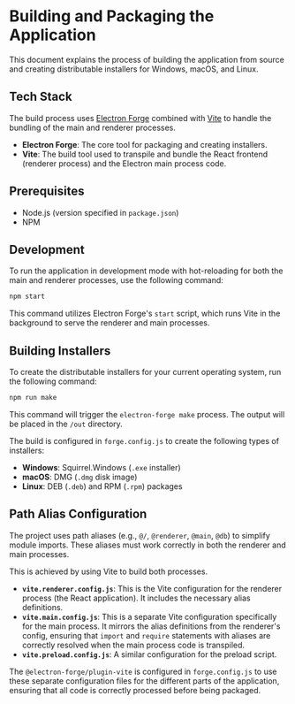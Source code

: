 # Building and Packaging the Application

This document explains the process of building the application from source and creating distributable installers for Windows, macOS, and Linux.

## Tech Stack

The build process uses [Electron Forge](https://www.electronforge.io/) combined with [Vite](https://vitejs.dev/) to handle the bundling of the main and renderer processes.

-   **Electron Forge**: The core tool for packaging and creating installers.
-   **Vite**: The build tool used to transpile and bundle the React frontend (renderer process) and the Electron main process code.

## Prerequisites

-   Node.js (version specified in `package.json`)
-   NPM

## Development

To run the application in development mode with hot-reloading for both the main and renderer processes, use the following command:

```bash
npm start
```

This command utilizes Electron Forge's `start` script, which runs Vite in the background to serve the renderer and main processes.

## Building Installers

To create the distributable installers for your current operating system, run the following command:

```bash
npm run make
```

This command will trigger the `electron-forge make` process. The output will be placed in the `/out` directory.

The build is configured in `forge.config.js` to create the following types of installers:
-   **Windows**: Squirrel.Windows (`.exe` installer)
-   **macOS**: DMG (`.dmg` disk image)
-   **Linux**: DEB (`.deb`) and RPM (`.rpm`) packages

## Path Alias Configuration

The project uses path aliases (e.g., `@/`, `@renderer`, `@main`, `@db`) to simplify module imports. These aliases must work correctly in both the renderer and main processes.

This is achieved by using Vite to build both processes.

-   **`vite.renderer.config.js`**: This is the Vite configuration for the renderer process (the React application). It includes the necessary alias definitions.
-   **`vite.main.config.js`**: This is a separate Vite configuration specifically for the main process. It mirrors the alias definitions from the renderer's config, ensuring that `import` and `require` statements with aliases are correctly resolved when the main process code is transpiled.
-   **`vite.preload.config.js`**: A similar configuration for the preload script.

The `@electron-forge/plugin-vite` is configured in `forge.config.js` to use these separate configuration files for the different parts of the application, ensuring that all code is correctly processed before being packaged.
